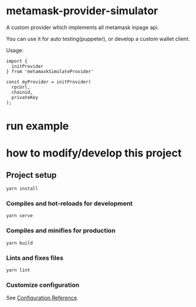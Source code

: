 # metamask-provider-simulator

A custom provider which implements all metamask inpage api.

You can use it for auto testing(puppeter), or develop a custom wallet client.

Usage:
```
import {
  initProvider
} from 'metamaskSimulateProvider'

const myProvider = initProvider(
  rpcUrl, 
  chainid, 
  privateKey
);
```


# run example



# how to modify/develop this project
## Project setup
```
yarn install
```

### Compiles and hot-reloads for development
```
yarn serve
```

### Compiles and minifies for production
```
yarn build
```

### Lints and fixes files
```
yarn lint
```

### Customize configuration
See [Configuration Reference](https://cli.vuejs.org/config/).
